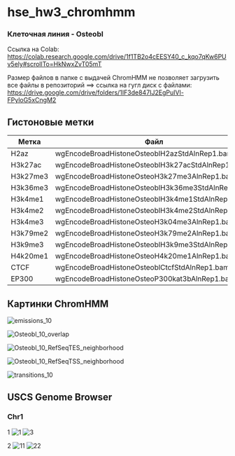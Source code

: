 # hse_hw3_chromhmm

### Клеточная линия - Osteobl
Ссылка на Colab: https://colab.research.google.com/drive/1f1TB2o4cEESY40_c_kqo7qKw6PUv5ely#scrollTo=HkNwxZvT05mT

Размер файлов в папке с выдачей ChromHMM не позволяет загрузить все файлы в репозиторий ==> ссылка на гугл диск с файлами: https://drive.google.com/drive/folders/1IF3de847IJ2EgPuIVl-FPyloG5xCngM2


## Гистоновые метки
**Метка** | **Файл** | 
------------ | ------------- | 
H2az | wgEncodeBroadHistoneOsteoblH2azStdAlnRep1.bam
H3k27ac| wgEncodeBroadHistoneOsteoblH3k27acStdAlnRep1.bam
H3k27me3| wgEncodeBroadHistoneOsteoH3k27me3AlnRep1.bam
H3k36me3| wgEncodeBroadHistoneOsteoblH3k36me3StdAlnRep1.bam
H3k4me1| wgEncodeBroadHistoneOsteoblH3k4me1StdAlnRep1.bam
H3k4me2| wgEncodeBroadHistoneOsteoblH3k4me2StdAlnRep1.bam
H3k4me3| wgEncodeBroadHistoneOsteoH3k04me3AlnRep1.bam
H3k79me2| wgEncodeBroadHistoneOsteoH3k79me2AlnRep1.bam
H3k9me3| wgEncodeBroadHistoneOsteoblH3k9me3StdAlnRep1.bam
H4k20me1| wgEncodeBroadHistoneOsteoH4k20me1AlnRep1.bam
CTCF | wgEncodeBroadHistoneOsteoblCtcfStdAlnRep1.bam
EP300 | wgEncodeBroadHistoneOsteoP300kat3bAlnRep1.bam

## Картинки ChromHMM

![emissions_10](https://user-images.githubusercontent.com/93256219/160252469-3cf1224b-2bda-490c-bb03-7d509fb84e52.png)

![Osteobl_10_overlap](https://user-images.githubusercontent.com/93256219/160252477-4ba9c3f3-77cf-4d5e-b908-d72fe120b0ae.png)

![Osteobl_10_RefSeqTES_neighborhood](https://user-images.githubusercontent.com/93256219/160252480-d1bdead3-a37d-4305-bf32-db05b81fa98b.png)

![Osteobl_10_RefSeqTSS_neighborhood](https://user-images.githubusercontent.com/93256219/160252482-7dbaacb9-d069-4299-b94c-27bce3c36e7c.png)

![transitions_10](https://user-images.githubusercontent.com/93256219/160252488-4b07a1af-6c48-4ce0-9cc3-354f8912530e.png)

##  USCS Genome Browser
### Chr1
1
![1](https://user-images.githubusercontent.com/93256219/160253272-b205b6ce-e32b-47a4-9bce-7ec0cfd07e6b.png)
![3](https://user-images.githubusercontent.com/93256219/160253323-48fd001c-d466-44a0-a393-04354dccd37b.png)


2
![11](https://user-images.githubusercontent.com/93256219/160253437-16ae4e00-49d7-45ac-a087-ca42a2b68c26.png)
![22](https://user-images.githubusercontent.com/93256219/160253439-2c0422ec-259d-40b0-bad2-63b0c65c9fd3.png)




